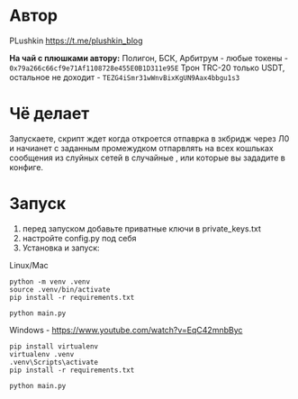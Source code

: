 # Автор
PLushkin https://t.me/plushkin_blog        

**На чай с плюшками автору:**
Полигон, БСК, Арбитрум - любые токены - `0x79a266c66cf9e71Af1108728e455E0B1D311e95E`
Трон TRC-20 только USDT, остальное не доходит - `TEZG4iSmr31wWnvBixKgUN9Aax4bbgu1s3`

# Чё делает

Запускаете,  скрипт ждет когда откроется отпаврка в зкбридж через Л0 и начианет с заданным промежудком отпарвлять на всех кошльках сообщения из слуйных сетей в случайные  , или которые вы зададите в конфиге.



# Запуск

1. перед запуском добавьте приватные ключи в private_keys.txt
2. настройте config.py под себя
3. Установка и запуск: 

Linux/Mac
```
python -m venv .venv
source .venv/bin/activate
pip install -r requirements.txt

python main.py
```
Windows - https://www.youtube.com/watch?v=EqC42mnbByc
```
pip install virtualenv
virtualenv .venv
.venv\Scripts\activate
pip install -r requirements.txt

python main.py
```




